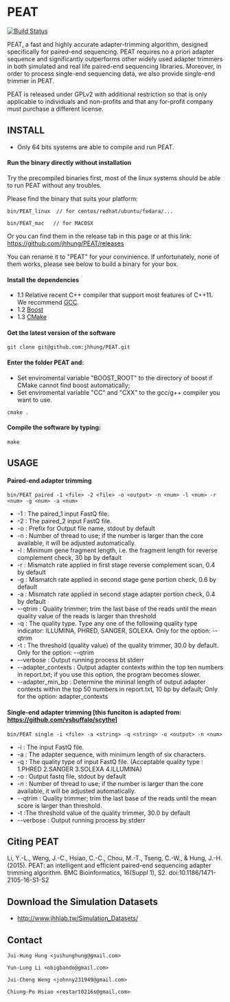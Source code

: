 PEAT
=========
[![Build Status](https://travis-ci.org/jhhung/PEAT.svg?branch=master)](https://travis-ci.org/jhhung/PEAT)

PEAT, a fast and highly accurate adapter-trimming algorithm, designed specifically for paired-end sequencing. PEAT requires no a priori adapter sequence and significantly outperforms other widely used adapter trimmers in both simulated and real life paired-end sequencing libraries. Moreover, in order to process single-end sequencing data, we also provide single-end trimmer in PEAT.

PEAT is released under GPLv2 with additional restriction so that is only applicable to individuals and non-profits and that any for-profit company must purchase a different license.

## INSTALL

* Only 64 bits systems are able to compile and run PEAT. 

#### Run the binary directly without installation 

Try the precompiled binaries first, most of the linux systems should be able to run PEAT without any troubles.

Please find the binary that suits your platform:

```
bin/PEAT_linux  // for centos/redhat/ubuntu/fedara/...

bin/PEAT_mac   // for MACOSX
```

Or you can find them in the release tab in this page or at this link:
https://github.com/jhhung/PEAT/releases

You can rename it to "PEAT" for your convinience.
If unfortunately, none of them works, please see below to build a binary for your box.

#### Install the dependencies

- 1.1 Relative recent C++ compiler that support most features of C++11. We recommend [GCC](http://gcc.gnu.org/).
- 1.2 [Boost](http://www.boost.org/users/download/)
- 1.3 [CMake](http://www.cmake.org/)

#### Get the latest version of the software

```
git clone git@github.com:jhhung/PEAT.git
```

#### Enter the folder PEAT and:

- Set enviromental variable "BOOST_ROOT" to the directory of boost if CMake cannot find boost automatically;
- Set enviromental variable "CC" and "CXX" to the gcc/g++ compiler you want to use.	

```
cmake .
```
   
	
#### Compile the software by typing:

```
make
```

## USAGE

#### Paired-end adapter trimming

```
bin/PEAT paired -1 <file> -2 <file> -o <output> -n <num> -l <num> -r <num> -g <num> -a <num>
```

- -1 : The paired_1 input FastQ file.
- -2 : The paired_2 input FastQ file.
- -o : Prefix for Output file name, stdout by default
- -n : Number of thread to use; if the number is larger than the core available, it will be adjusted automatically.
- -l : Minimum gene fragment length, i.e. the fragment length for reverse complement check, 30 bp by default
- -r : Mismatch rate applied in first stage reverse complement scan, 0.4 by default
- -g : Mismatch rate applied in second stage gene portion check, 0.6 by default
- -a : Mismatch rate applied in second stage adapter portion check, 0.4 by default
- --qtrim : Quality trimmer; trim the last base of the reads until the mean quality value of the reads is larger than threshold
- -q : The quality type. Type any one of the following quality type indicator: ILLUMINA, PHRED, SANGER, SOLEXA. Only for the option: --qtrim
- -t : The threshold (quality value) of the quality trimmer, 30.0 by default. Only for the option: --qtrim
- --verbose : Output running process bt stderr
- --adapter_contexts : Output adapter contexts within the top ten numbers in report.txt; if you use this option, the program becomes slower.
- --adapter_min_bp : Determine the mininal length of output adapter contexts within the top 50 numbers in report.txt, 10 bp by default; Only for the option: adapter_contexts


#### Single-end adapter trimming [this funciton is adapted from: https://github.com/vsbuffalo/scythe]

```
bin/PEAT single -i <file> -a <string> -q <string> -o <output> -n <num>
```

- -i : The input FastQ file.
- -a : The adapter sequence, with minimum length of six characters.
- -q : The quality type of input FastQ file. (Acceptable quality type : 1.PHRED 2.SANGER 3.SOLEXA 4.ILLUMINA)
- -o : Output fastq file, stdout by default
- -n : Number of thread to use; if the number is larger than the core available, it will be adjusted automatically.
- --qtrim : Quality trimmer; trim the last base of the reads until the mean score is larger than threshold.
- -t :The threshold value of the quality trimmer, 30.0 by default
- --verbose : Output running process by stderr 

## Citing PEAT
Li, Y.-L., Weng, J.-C., Hsiao, C.-C., Chou, M.-T., Tseng, C.-W., & Hung, J.-H. (2015). PEAT: an intelligent and efficient paired-end sequencing adapter trimming algorithm. BMC Bioinformatics, 16(Suppl 1), S2. doi:10.1186/1471-2105-16-S1-S2

## Download the Simulation Datasets

- http://www.jhhlab.tw/Simulation_Datasets/

## Contact
	Jui-Hung Hung <juihunghung@gmail.com>

	Yun-Lung Li <obigbando@gmail.com>
	
    Jui-Cheng Weng <johnny231949@gmail.com>
	
    Chiung-Po Hsiao <restart0216s@gmail.com>
    
